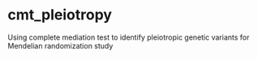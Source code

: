 # cmt_pleiotropy
Using complete mediation test to identify pleiotropic genetic variants for Mendelian randomization study 
